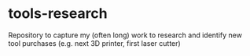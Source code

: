 # tools-research
Repository to capture my (often long) work to research and identify new tool purchases (e.g. next 3D printer, first laser cutter)
